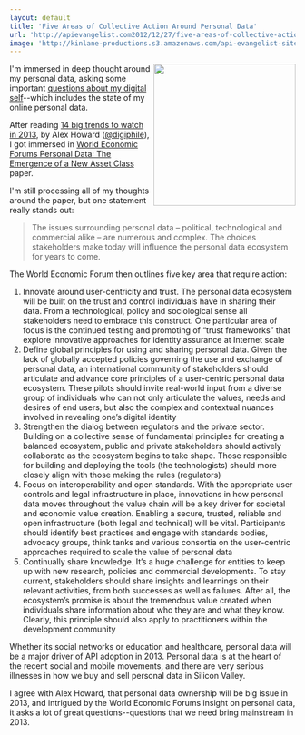 ```yaml
---
layout: default
title: 'Five Areas of Collective Action Around Personal Data'
url: 'http://apievangelist.com2012/12/27/five-areas-of-collective-action-around-personal-data/'
image: 'http://kinlane-productions.s3.amazonaws.com/api-evangelist-site/blog/world-economic-forum-personal-data-cover.png'
---
```



<p>
     <a href="http://www3.weforum.org/docs/WEF_ITTC_PersonalDataNewAsset_Report_2011.pdf" target="_blank"><img src="https://s3.amazonaws.com/kinlane-productions/api-evangelist/world-economic-forum/world-economic-forum-personal-data-cover.png"  width="250" align="right" /></a>
</p>
<p>
     I'm immersed in deep thought around my personal data, asking some important <a href="http://personaldata.apievangelist.com/">questions about my digital self</a>--which includes the state of my online personal data.
</p>
<p>
     After reading <a href="http://radar.oreilly.com/2012/12/14-trends-for-2013.html">14 big trends to watch in 2013</a>, by Alex Howard (<a href="https://twitter.com/digiphile">@digiphile</a>), I got immersed in <a href="http://www3.weforum.org/docs/WEF_ITTC_PersonalDataNewAsset_Report_2011.pdf">World Economic Forums Personal Data: The Emergence of a New Asset Class</a> paper.
</p>
<p>
     I'm still processing all of my thoughts around the paper, but one statement really stands out:
</p>
<blockquote>
     The issues surrounding personal data – political, technological and commercial alike – are numerous and complex. The choices stakeholders make today will influence the personal data ecosystem for years to come.
</blockquote>
<p>
     The World Economic Forum then outlines five key area that require action:
</p>
<ol >
     <li>Innovate around user-centricity and trust. The personal data ecosystem will be built on the trust and control individuals have in sharing their data. From a technological, policy and sociological sense all stakeholders need to embrace this construct. One particular area of focus is the continued testing and promoting of “trust frameworks” that explore innovative approaches for identity assurance at Internet scale
     </li>
     <li>Define global principles for using and sharing personal data. Given the lack of globally accepted policies governing the use and exchange of personal data, an international community of stakeholders should articulate and advance core principles of a user-centric personal data ecosystem. These pilots should invite real-world input from a diverse group of individuals who can not only articulate the values, needs and desires of end users, but also the complex and contextual nuances involved in revealing one’s digital identity
     </li>
     <li>Strengthen the dialog between regulators and the private sector. Building on a collective sense of fundamental principles for creating a balanced ecosystem, public and private stakeholders should actively collaborate as the ecosystem begins to take shape. Those responsible for building and deploying the tools (the technologists) should more closely align with those making the rules (regulators)
     </li>
     <li>Focus on interoperability and open standards. With the appropriate user controls and legal infrastructure in place, innovations in how personal data moves throughout the value chain will be a key driver for societal and economic value creation. Enabling a secure, trusted, reliable and open infrastructure (both legal and technical) will be vital. Participants should identify best practices and engage with standards bodies, advocacy groups, think tanks and various consortia on the user-centric approaches required to scale the value of personal data
     </li>
     <li>Continually share knowledge. It’s a huge challenge for entities to keep up with new research, policies and commercial developments. To stay current, stakeholders should share insights and learnings on their relevant activities, from both successes as well as failures. After all, the ecosystem’s promise is about the tremendous value created when individuals share information about who they are and what they know. Clearly, this principle should also apply to practitioners within the development community
     </li>
</ol>
<p>
     Whether its social networks or education and healthcare, personal data will be a major driver of API adoption in 2013. Personal data is at the heart of the recent social and mobile movements, and there are very serious illnesses in how we buy and sell personal data in Silicon Valley.
</p>
<p>
     I agree with Alex Howard, that personal data ownership will be big issue in 2013, and intrigued by the World Economic Forums insight on personal data, it asks a lot of great questions--questions that we need bring mainstream in 2013.
</p>
